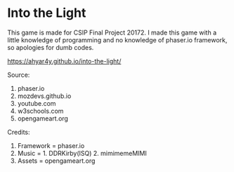 # Into the Light

This game is made for CSIP Final Project 20172.
I made this game with a little knowledge of programming and no knowledge of phaser.io framework, so apologies for dumb codes.

https://ahyar4y.github.io/into-the-light/

Source:
  1. phaser.io
  2. mozdevs.github.io
  3. youtube.com
  4. w3schools.com
  5. opengameart.org

Credits:
  1. Framework = phaser.io
  2. Music = 1. DDRKirby(ISQ)
             2. mimimemeMIMI
  3. Assets = opengameart.org
